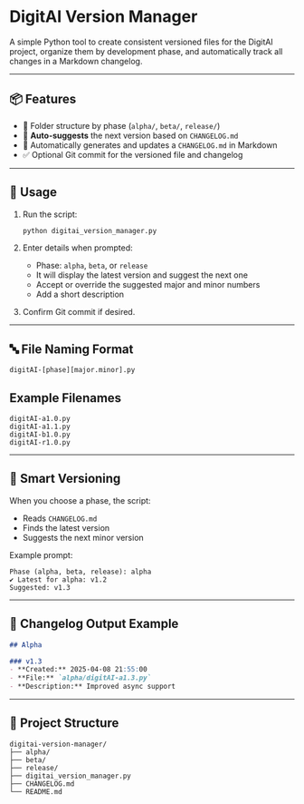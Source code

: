 # DigitAI Version Manager

A simple Python tool to create consistent versioned files for the DigitAI project, organize them by development phase, and automatically track all changes in a Markdown changelog.

---

## 📦 Features
- 📁 Folder structure by phase (`alpha/`, `beta/`, `release/`)
- 🧠 **Auto-suggests** the next version based on `CHANGELOG.md`
- 📓 Automatically generates and updates a `CHANGELOG.md` in Markdown
- ✅ Optional Git commit for the versioned file and changelog

---

## 🚀 Usage

1. Run the script:
   ```bash
   python digitai_version_manager.py
   ```

2. Enter details when prompted:
   - Phase: `alpha`, `beta`, or `release`
   - It will display the latest version and suggest the next one
   - Accept or override the suggested major and minor numbers
   - Add a short description

3. Confirm Git commit if desired.

---

## 🔤 File Naming Format
```
digitAI-[phase][major.minor].py
```

## Example Filenames
```
digitAI-a1.0.py
digitAI-a1.1.py
digitAI-b1.0.py
digitAI-r1.0.py
```

---

## 🧠 Smart Versioning

When you choose a phase, the script:
- Reads `CHANGELOG.md`
- Finds the latest version
- Suggests the next minor version

Example prompt:
```
Phase (alpha, beta, release): alpha
✔️ Latest for alpha: v1.2
Suggested: v1.3
```

---

## 📘 Changelog Output Example
```markdown
## Alpha

### v1.3
- **Created:** 2025-04-08 21:55:00  
- **File:** `alpha/digitAI-a1.3.py`  
- **Description:** Improved async support
```

---

## 📂 Project Structure
```
digitai-version-manager/
├── alpha/
├── beta/
├── release/
├── digitai_version_manager.py
├── CHANGELOG.md
└── README.md
```
